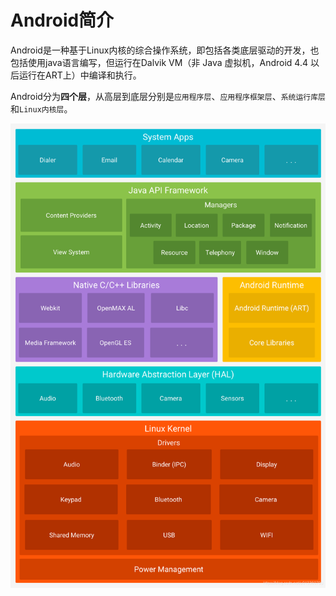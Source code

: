 # Android简介

Android是一种基于Linux内核的综合操作系统，即包括各类底层驱动的开发，也包括使用java语言编写，但运行在Dalvik VM（非 Java 虚拟机，Android 4.4 以后运行在ART上）中编译和执行。

Android分为**四个层**，从高层到底层分别是`应用程序层`、`应用程序框架层`、`系统运行库层`和`Linux内核层`。

![alt text](image-42.png)